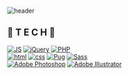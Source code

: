 <!--
**meowoof011/meowoof011** is a ✨ _special_ ✨ repository because its `README.md` (this file) appears on your GitHub profile.

Here are some ideas to get you started:

- 🔭 I’m currently working on ...
- 🌱 I’m currently learning ...
- 👯 I’m looking to collaborate on ...
- 🤔 I’m looking for help with ...
- 💬 Ask me about ...
- 📫 How to reach me: ...
- 😄 Pronouns: ...
- ⚡ Fun fact: ...
-->

![header](https://capsule-render.vercel.app/api?type=wave&color=auto&height=300&section=header&text=EASY%20ONE🎈&fontSize=70&fontColor=#FFF)


## 🎈 T E C H 🎈
[![JS](https://img.shields.io/badge/JavaScript-F7DF1E?style=flat-square&logo=JavaScript&logoColor=black)](https://github.com/meowoof011/02_MatrixCalculator)
[![jQuery](https://img.shields.io/badge/jQuery-0769AD?style=flat-square&logo=jQuery&logoColor=white)](https://github.com/meowoof011/08_AnimalCrossing)
[![PHP](https://img.shields.io/badge/PHP-777BB4?style=flat-square&logo=PHP&logoColor=white)](https://github.com/meowoof011/05_KioskProject)
<br>
[![html](https://img.shields.io/badge/Html-E34F26?style=flat-square&logo=Html5&logoColor=white)](https://github.com/meowoof011/01_GrapeFestival) 
[![css](https://img.shields.io/badge/CSS-1572B6?style=flat-square&logo=CSS3&logoColor=white)](https://github.com/meowoof011/07_LineGames) 
[![Pug](https://img.shields.io/badge/Pug-A86454?style=flat-square&logo=Pug&logoColor=white)](https://github.com/meowoof011/04_ChangeCalculator)
[![Sass](https://img.shields.io/badge/Sass-CC6699?style=flat-square&logo=Sass&logoColor=white)](https://github.com/meowoof011/04_ChangeCalculator)
<br>
[![Adobe Photoshop](https://img.shields.io/badge/Photoshop-31A8FF?style=flat-square&logo=AdobePhotoshop&logoColor=white)](https://github.com/meowoof011/03_ProductInfo) 
[![Adobe Illustrator](https://img.shields.io/badge/Illustrator-FF9A00?style=flat-square&logo=AdobeIllustrator&logoColor=white)](https://github.com/meowoof011/03_ProductInfo)
